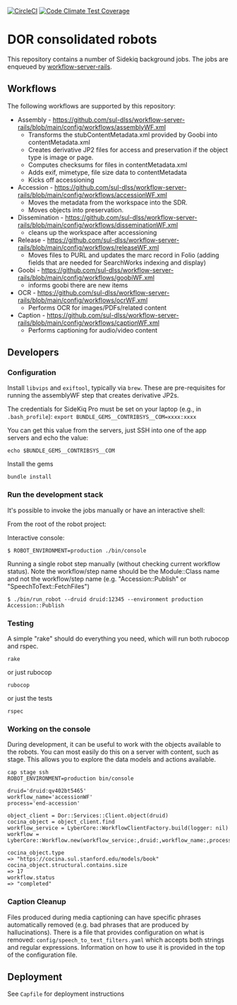 [![CircleCI](https://circleci.com/gh/sul-dlss/common-accessioning.svg?style=svg)](https://circleci.com/gh/sul-dlss/common-accessioning)
[![Code Climate Test Coverage](https://codeclimate.com/github/sul-dlss/common-accessioning/badges/coverage.svg)](https://codeclimate.com/github/sul-dlss/common-accessioning/coverage)

# DOR consolidated robots

This repository contains a number of Sidekiq background jobs.
The jobs are enqueued by [workflow-server-rails](https://github.com/sul-dlss/workflow-server-rails).

## Workflows
The following workflows are supported by this repository:

* Assembly - https://github.com/sul-dlss/workflow-server-rails/blob/main/config/workflows/assemblyWF.xml
  * Transforms the stubContentMetadata.xml provided by Goobi into contentMetadata.xml
  * Creates derivative JP2 files for access and preservation if the object type is image or page.
  * Computes checksums for files in contentMetadata.xml
  * Adds exif, mimetype, file size data to contentMetadata
  * Kicks off accessioning
* Accession - https://github.com/sul-dlss/workflow-server-rails/blob/main/config/workflows/accessionWF.xml
  * Moves the metadata from the workspace into the SDR.
  * Moves objects into preservation.
* Dissemination - https://github.com/sul-dlss/workflow-server-rails/blob/main/config/workflows/disseminationWF.xml
  * cleans up the workspace after accessioning
* Release - https://github.com/sul-dlss/workflow-server-rails/blob/main/config/workflows/releaseWF.xml
  * Moves files to PURL and updates the marc record in Folio (adding fields that are needed for SearchWorks indexing and display)
* Goobi - https://github.com/sul-dlss/workflow-server-rails/blob/main/config/workflows/goobiWF.xml
  * informs goobi there are new items
* OCR - https://github.com/sul-dlss/workflow-server-rails/blob/main/config/workflows/ocrWF.xml
  * Performs OCR for images/PDFs/related content
* Caption - https://github.com/sul-dlss/workflow-server-rails/blob/main/config/workflows/captionWF.xml
  * Performs captioning for audio/video content

## Developers

### Configuration

Install `libvips` and `exiftool`, typically via `brew`.  These are pre-requisites for running the assemblyWF step that creates derivative JP2s.

The credentials for SideKiq Pro must be set on your laptop (e.g., in `.bash_profile`): `export BUNDLE_GEMS__CONTRIBSYS__COM=xxxx:xxxx`

You can get this value from the servers, just SSH into one of the app servers and echo the value:
```
echo $BUNDLE_GEMS__CONTRIBSYS__COM
```

Install the gems
```
bundle install
```

### Run the development stack

It's possible to invoke the jobs manually or have an interactive shell:

From the root of the robot project:

Interactive console:
```console
$ ROBOT_ENVIRONMENT=production ./bin/console
```

Running a single robot step manually (without checking current workflow status).  Note the workflow/step name should be the Module::Class name and not the workflow/step name
(e.g. "Accession::Publish" or "SpeechToText::FetchFiles")

```console
$ ./bin/run_robot --druid druid:12345 --environment production Accession::Publish
```

### Testing

A simple "rake" should do everything you need, which will run both rubocop and rspec.

```
rake
```

or just rubocop

```
rubocop
```

or just the tests

```
rspec
```

### Working on the console

During development, it can be useful to work with the objects available to the robots.  You can most easily do this on a server with content, such as stage.
This allows you to explore the data models and actions available.

```
cap stage ssh
ROBOT_ENVIRONMENT=production bin/console

druid='druid:qv402bt5465'
workflow_name='accessionWF'
process='end-accession'

object_client = Dor::Services::Client.object(druid)
cocina_object = object_client.find
workflow_service = LyberCore::WorkflowClientFactory.build(logger: nil)
workflow = LyberCore::Workflow.new(workflow_service:,druid:,workflow_name:,process:)

cocina_object.type
=> "https://cocina.sul.stanford.edu/models/book"
cocina_object.structural.contains.size
=> 17
workflow.status
=> "completed"
```

### Caption Cleanup

Files produced during media captioning can have specific phrases automatically removed (e.g. bad phrases that are produced by hallucinations).  There is a file that provides configuration on what is removed: `config/speech_to_text_filters.yaml` which accepts both strings and regular expressions.  Information on how to use it is provided in the top of the configuration file.

## Deployment

See `Capfile` for deployment instructions
